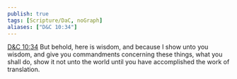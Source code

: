 ```yaml
---
publish: true
tags: [Scripture/DaC, noGraph]
aliases: ["D&C 10:34"]
---
```

[D&C 10:34](https://churchofjesuschrist.org/study/scriptures/dc-testament/dc/10?lang=eng&id=p34#p34) But behold, here is wisdom, and because I show unto you wisdom, and give you commandments concerning these things, what you shall do, show it not unto the world until you have accomplished the work of translation.
